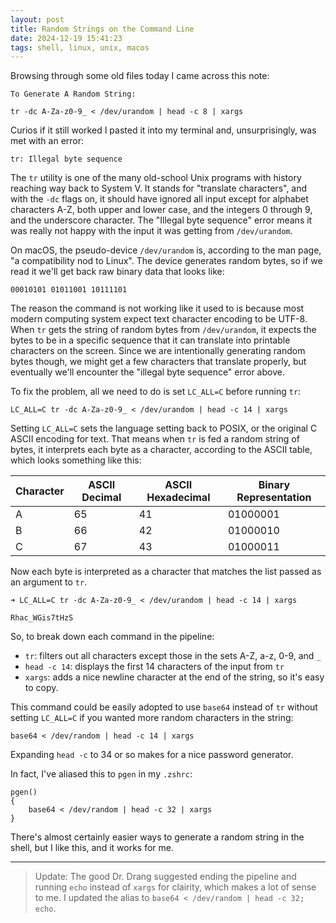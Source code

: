 ```yaml
---
layout: post
title: Random Strings on the Command Line
date: 2024-12-19 15:41:23
tags: shell, linux, unix, macos
---
```


Browsing through some old files today I came across this note:

```
To Generate A Random String:

tr -dc A-Za-z0-9_ < /dev/urandom | head -c 8 | xargs

```
Curios if it still worked I pasted it into my terminal and, unsurprisingly, was met with an error: 

```
tr: Illegal byte sequence
```

The `tr` utility is one of the many old-school Unix programs with history reaching way back to System V. It stands for "translate characters", and with the `-dc` flags on, it should have ignored all input except for alphabet characters A-Z, both upper and lower case, and the integers 0 through 9, and the underscore character. The "Illegal byte sequence" error means it was really not happy with the input it was getting from `/dev/urandom`. 

On macOS, the pseudo-device `/dev/urandom` is, according to the man page, "a compatibility nod to Linux". The device generates random bytes, so if we read it we'll get back raw binary data that looks like:

```
00010101 01011001 10111101
```

The reason the command is not working like it used to is because most modern computing system expect text character encoding to be UTF-8. When `tr` gets the string of random bytes from `/dev/urandom`, it expects the bytes to be in a specific sequence that it can translate into printable characters on the screen. Since we are intentionally generating random bytes though, we might get a few characters that translate properly, but eventually we'll encounter the "illegal byte sequence" error above. 

To fix the problem, all we need to do is set `LC_ALL=C` before running `tr`:

```
LC_ALL=C tr -dc A-Za-z0-9_ < /dev/urandom | head -c 14 | xargs
```

Setting `LC_ALL=C` sets the language setting back to POSIX, or the original C ASCII encoding for text. That means when `tr` is fed a random string of bytes, it interprets each byte as a character, according to the ASCII table, which looks something like this:

| Character | ASCII Decimal | ASCII Hexadecimal | Binary Representation |
|-----------|---------------|-------------------|-----------------------|
| A         | 65            | 41                | 01000001              |
| B         | 66            | 42                | 01000010              |
| C         | 67            | 43                | 01000011              |

Now each byte is interpreted as a character that matches the list passed as an argument to `tr`. 

```
➜ LC_ALL=C tr -dc A-Za-z0-9_ < /dev/urandom | head -c 14 | xargs

Rhac_WGis7tHzS
```

So, to break down each command in the pipeline:

- `tr`: filters out all characters except those in the sets A-Z, a-z, 0-9, and `_`
- `head -c 14`: displays the first 14 characters of the input from `tr`
- `xargs`: adds a nice newline character at the end of the string, so it's easy to copy. 

This command could be easily adopted to use `base64` instead of `tr` without setting `LC_ALL=C` if you wanted more random characters in the string:

```
base64 < /dev/random | head -c 14 | xargs
```

Expanding `head -c` to 34 or so makes for a nice password generator. 

In fact, I've aliased this to `pgen` in my `.zshrc`:

```
pgen()
{
    base64 < /dev/random | head -c 32 | xargs
}
```

There's almost certainly easier ways to generate a random string in the shell, but I like this, and it works for me. 


---

> Update: The good Dr. Drang suggested ending the pipeline and running `echo` instead of `xargs` for clairity, which makes a lot of sense to me. I updated the alias to `base64 < /dev/random | head -c 32; echo`.